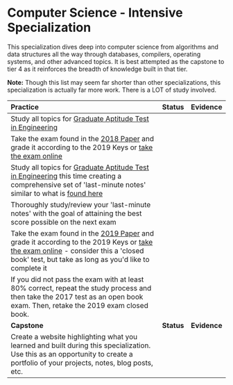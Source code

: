 # Computer Science - Intensive Specialization

This specialization dives deep into computer science from algorithms and data structures all the way through databases, compilers, operating systems, and other advanced topics. It is best attempted as the capstone to tier 4 as it reinforces the breadth of knowledge built in that tier.

**Note:** Though this list may seem far shorter than other specializations, this specialization is actually far more work. There is a LOT of study involved.

| **Practice**                                                                                                                                                                                                                                                                                                                         | **Status** | **Evidence** |
| :----------------------------------------------------------------------------------------------------------------------------------------------------------------------------------------------------------------------------------------------------------------------------------------------------------------------------------- | :--------: | :----------: |
| Study all topics for [Graduate Aptitude Test in Engineering](https://www.geeksforgeeks.org/gate-cs-notes-gq/)                                                                                                                                                                                                                        |            |
| Take the exam found in the [2018 Paper](https://www.geeksforgeeks.org/original-gate-previous-year-question-papers-cse-and-it-gq/) and grade it according to the 2019 Keys or [take the exam online](https://www.geeksforgeeks.org/gate-cs-2018/)                                                                                     |            |
| Study all topics for [Graduate Aptitude Test in Engineering](https://www.geeksforgeeks.org/gate-cs-notes-gq/) this time creating a comprehensive set of 'last-minute notes' similar to what is [found here](https://www.geeksforgeeks.org/lmns-gq/)                                                                                  |            |
| Thoroughly study/review your 'last-minute notes' with the goal of attaining the best score possible on the next exam                                                                                                                                                                                                                 |            |
| Take the exam found in the [2019 Paper](https://www.geeksforgeeks.org/original-gate-previous-year-question-papers-cse-and-it-gq/) and grade it according to the 2019 Keys or [take the exam online](https://www.geeksforgeeks.org/gate-cs-2019/) - consider this a 'closed book' test, but take as long as you'd like to complete it |            |
| If you did not pass the exam with at least 80% correct, repeat the study process and then take the 2017 test as an open book exam. Then, retake the 2019 exam closed book.                                                                                                                                                           |            |
| **Capstone**                                                                                                                                                                                                                                                                                                                         | **Status** | **Evidence** |
| Create a website highlighting what you learned and built during this specialization. Use this as an opportunity to create a portfolio of your projects, notes, blog posts, etc.                                                                                                                                                      |            |              |
